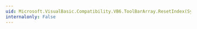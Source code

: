 ```yaml
---
uid: Microsoft.VisualBasic.Compatibility.VB6.ToolBarArray.ResetIndex(System.Windows.Forms.ToolBar)
internalonly: False
---
```

